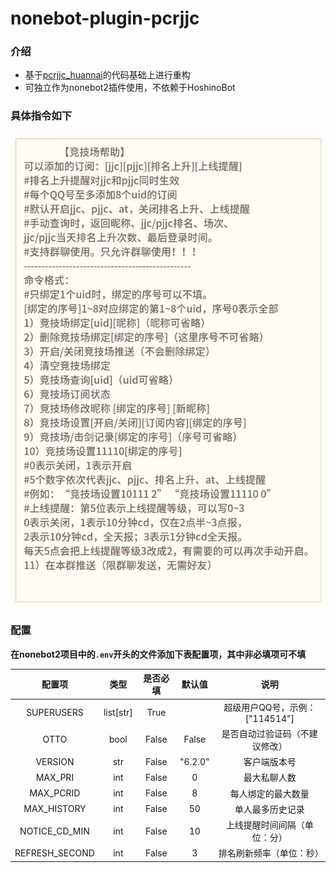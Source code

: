 # nonebot-plugin-pcrjjc

### 介绍

* 基于[pcrjjc_huannai](https://github.com/SonderXiaoming/pcrjjc_huannai)的代码基础上进行重构
* 可独立作为nonebot2插件使用，不依赖于HoshinoBot

### 具体指令如下

![竞技场帮助指令](./img/help.png)

### 配置

**在nonebot2项目中的`.env`开头的文件添加下表配置项，其中非必填项可不填**

|     配置项     |   类型    | 是否必填 | 默认值  |              说明              |
| :------------: | :-------: | :------: | :-----: | :----------------------------: |
|   SUPERUSERS   | list[str] |   True   |         | 超级用户QQ号，示例：["114514"] |
|      OTTO      |   bool    |  False   |  False  | 是否自动过验证码（不建议修改） |
|    VERSION     |    str    |  False   | "6.2.0" |          客户端版本号          |
|    MAX_PRI     |    int    |  False   |    0    |          最大私聊人数          |
|   MAX_PCRID    |    int    |  False   |    8    |       每人绑定的最大数量       |
|  MAX_HISTORY   |    int    |  False   |   50    |        单人最多历史记录        |
| NOTICE_CD_MIN  |    int    |  False   |   10    |  上线提醒时间间隔（单位：分）  |
| REFRESH_SECOND |    int    |  False   |    3    |    排名刷新频率（单位：秒）    |


